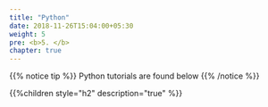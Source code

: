 ```yaml
---
title: "Python"
date: 2018-11-26T15:04:00+05:30
weight: 5
pre: <b>5. </b>
chapter: true
---
```


{{% notice tip %}}
 Python tutorials are found below
{{% /notice %}}



{{%children style="h2" description="true" %}}

